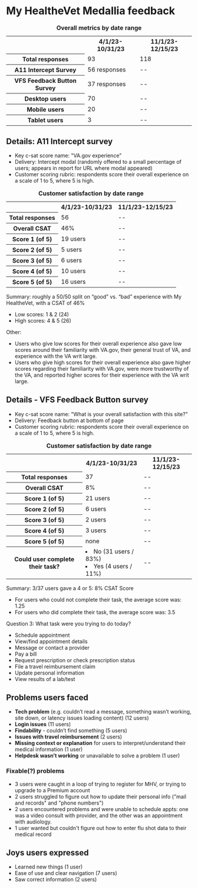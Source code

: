 # My HealtheVet Medallia feedback 

<table>
  <caption><b>Overall metrics by date range</b></caption>
  <tr>
    <td></td>
    <th scope="col">4/1/23-10/31/23</th>
    <th scope="col">11/1/23-12/15/23</th>
  </tr>
  <tr>
    <th scope="row">Total responses</th>
    <td>93</td>
    <td>118</td>
  </tr>
  <tr>
    <th scope="row">A11 Intercept Survey</th>
    <td>56 responses</td>
    <td>--</td>
  </tr>
  <tr>
    <th scope="row">VFS Feedback Button Survey</th>
    <td>37 responses</td>
    <td>--</td>
  </tr>
  <tr>
    <th scope="row">Desktop users</th>
    <td>70</td>
    <td>--</td>
  </tr>
  <tr>
    <th scope="row">Mobile users</th>
    <td>20</td>
    <td>--</td>
  </tr>
  <tr>
    <th scope="row">Tablet users</th>
    <td>3</td>
    <td>--</td>
  </tr>
</table>



## Details: A11 Intercept survey

* Key c-sat score name: "VA.gov experience"
* Delivery: Intercept modal (randomly offered to a small percentage of users; appears in report for URL where modal appeared)
* Customer scoring rubric: respondents score their overall experience on a scale of 1 to 5, where 5 is high. 

<table>
  <caption><b>Customer satisfaction by date range</b></caption>
  <tr>
    <td></td>
    <th scope="col">4/1/23-10/31/23</th>
    <th scope="col">11/1/23-12/15/23</th>
  </tr>
  <tr>
    <th scope="row">Total responses</th>
    <td>56</td>
    <td>--</td>
  </tr>
  <tr>
    <th scope="row">Overall CSAT</th>
    <td>46%</td>
    <td>--</td>
  </tr>
  <tr>
    <th scope="row">Score 1 (of 5)</th>
    <td>19 users</td>
    <td>--</td>
  </tr>
  <tr>
    <th scope="row">Score 2 (of 5)</th>
    <td>5 users</td>
    <td>--</td>
  </tr>
  <tr>
    <th scope="row">Score 3 (of 5)</th>
    <td>6 users</td>
    <td>--</td>
  </tr>
  <tr>
    <th scope="row">Score 4 (of 5)</th>
    <td>10 users</td>
    <td>--</td>
  </tr>
    <tr>
    <th scope="row">Score 5 (of 5)</th>
    <td>16 users</td>
    <td>--</td>
  </tr>
</table>

Summary: roughly a 50/50 split on “good” vs. “bad” experience with My HealtheVet, with a CSAT of 46%
* Low scores: 1 & 2  (24)
* High scores: 4 & 5 (26)

Other: 
* Users who give low scores for their overall experience also gave low scores around their familiarity with VA.gov, their general trust of VA, and experience with the VA writ large.
* Users who give high scores for their overall experience also gave higher scores regarding their familiarity with VA.gov, were more trustworthy of the VA, and reported higher scores for their experience with the VA writ large.

## Details - VFS Feedback Button survey

* Key c-sat score name: "What is your overall satisfaction with this site?"
* Delivery: Feedback button at bottom of page
* Customer scoring rubric: respondents score their overall experience on a scale of 1 to 5, where 5 is high. 


<table>
  <caption><b>Customer satisfaction by date range</b></caption>
  <tr>
    <td></td>
    <th scope="col">4/1/23-10/31/23</th>
    <th scope="col">11/1/23-12/15/23</th>
  </tr>
  <tr>
    <th scope="row">Total responses</th>
    <td>37</td>
    <td>--</td>
  </tr>
  <tr>
    <th scope="row">Overall CSAT</th>
    <td>8%</td>
    <td>--</td>
  </tr>
  <tr>
    <th scope="row">Score 1 (of 5)</th>
    <td>21 users</td>
    <td>--</td>
  </tr>
  <tr>
    <th scope="row">Score 2 (of 5)</th>
    <td>6 users</td>
    <td>--</td>
  </tr>
  <tr>
    <th scope="row">Score 3 (of 5)</th>
    <td>2 users</td>
    <td>--</td>
  </tr>
  <tr>
    <th scope="row">Score 4 (of 5)</th>
    <td>3 users</td>
    <td>--</td>
  </tr>
    <tr>
    <th scope="row">Score 5 (of 5)</th>
    <td>none</td>
    <td>--</td>
  </tr>
  <tr>
    <th scope="row">Could user complete their task?</th>
    <td>
     <li>No (31 users / 83%)</li>
     <li>Yes (4 users / 11%)</li>
    </td>
    <td>--</td>
  </tr>
</table>

Summary: 3/37 users gave a 4 or 5: 8% CSAT Score
* For users who could not complete their task, the average score was: 1.25 
* For users who did complete their task, the average score was: 3.5 


Question 3: What task were you trying to do today? 
* Schedule appointment
* View/find appointment details
* Message or contact a provider
* Pay a bill
* Request prescription or check prescription status
* File a travel reimbursement claim
* Update personal information
* View results of a lab/test


## Problems users faced
* **Tech problem** (e.g. couldn’t read a message, something wasn’t working, site down, or latency issues loading content) (12 users)
* **Login issues** (11 users)
* **Findability** - couldn’t find something (5 users)
* **Issues with travel reimbursement** (2 users)
* **Missing context or explanation** for users to interpret/understand their medical information (1 user)
* **Helpdesk wasn’t working** or unavailable to solve a problem (1 user)

### Fixable(?) problems
* 3 users were caught in a loop of trying to register for MHV, or trying to upgrade to a Premium account
* 2 users struggled to figure out how to update their personal info ("mail and records" and "phone numbers")
* 2 users encountered problems and were unable to schedule appts: one was a video consult with provider, and the other was an appointment with audiology.
* 1 user wanted but couldn't figure out how to enter flu shot data to their medical record

## Joys users expressed
* Learned new things (1 user)
* Ease of use and clear navigation (7 users)
* Saw correct information (2 users)








